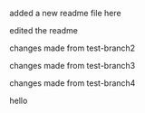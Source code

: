 added a new readme file here

edited the readme

changes made from test-branch2

changes made from test-branch3

changes made from test-branch4

hello
